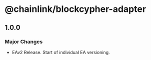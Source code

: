 # @chainlink/blockcypher-adapter

## 1.0.0

### Major Changes

- EAv2 Release. Start of individual EA versioning.
